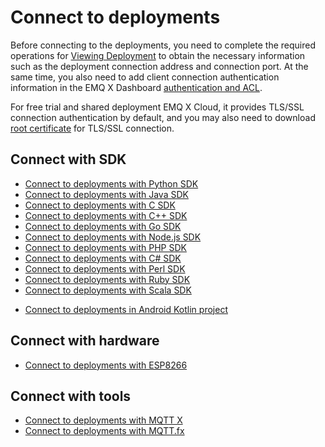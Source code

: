 # Connect to deployments

Before connecting to the deployments, you need to complete the required operations for [Viewing Deployment](../deployments/view_deployment.md) to obtain the necessary information such as the deployment connection address and connection port. At the same time, you also need to add client connection authentication information in the EMQ X Dashboard [authentication and ACL](../deployments/dashboard/users_and_acl.md).

For free trial and shared deployment EMQ X Cloud, it provides TLS/SSL connection authentication by default, and you may also need to download [root certificate](https://static.emqx.net/data/cn.emqx.cloud-ca.crt) for TLS/SSL connection.

## Connect with SDK

* [Connect to deployments with Python SDK](python_sdk.md)
* [Connect to deployments with Java SDK](java_sdk.md)
* [Connect to deployments with C SDK](c_sdk.md)
* [Connect to deployments with C++ SDK](cpp_sdk.md)
* [Connect to deployments with Go SDK](golang_sdk.md)
* [Connect to deployments with Node.js SDK](nodejs_sdk.md)
* [Connect to deployments with PHP SDK](php_sdk.md)
* [Connect to deployments with C# SDK](c_sharp_sdk.md)
* [Connect to deployments with Perl SDK](perl_sdk.md)
* [Connect to deployments with Ruby SDK](ruby_sdk.md)
* [Connect to deployments with Scala SDK](scala_sdk.md)
<!-- * [Connect to deployments with WebSocket](https://www.emqx.io/cn/blog/connect-to-mqtt-broker-with-websocket) -->
* [Connect to deployments in Android Kotlin project](https://www.emqx.io/blog/android-connects-mqtt-using-kotlin)
<!-- * [Connect to deployments in Electron project](https://www.emqx.io/cn/blog/how-to-use-mqtt-in-electron) -->
<!-- * [Connect to deployments in Vue project](https://www.emqx.io/cn/blog/how-to-use-mqtt-in-vue) -->

## Connect with hardware
* [Connect to deployments with ESP8266](./esp8266.md)

## Connect with tools

* [Connect to deployments with MQTT X](mqttx.md)
* [Connect to deployments with MQTT.fx](mqttfx.md)

